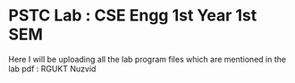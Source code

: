 # PSTC Lab : CSE Engg 1st Year 1st SEM
Here I will be uploading all the lab program files which are mentioned in the lab pdf : RGUKT Nuzvid

